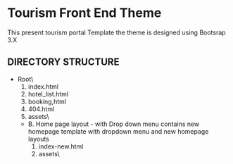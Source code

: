 Tourism Front End Theme
===============================

This present tourism portal Template the theme is designed using Bootsrap 3.X


DIRECTORY STRUCTURE
-------------------

- Root\
  1. index.html
  2. hotel_list.html
  3. booking,html
  4. 404.html
  5. assets\
  - B. Home page layout - with Drop down menu contains new  homepage template with dropdown menu and new homepage layouts
    1. index-new.html
    2. assets\
    
